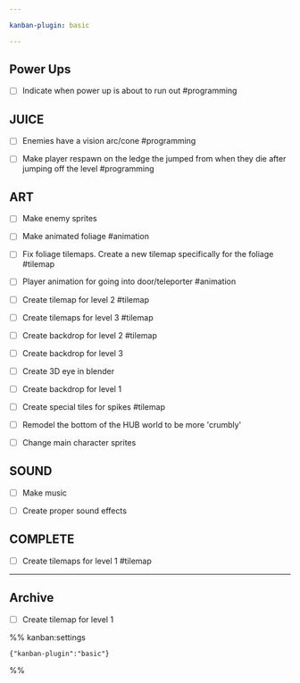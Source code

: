 ```yaml
---

kanban-plugin: basic

---
```


## Power Ups

- [ ] Indicate when power up is about to run out #programming


## JUICE

- [ ] Enemies have a vision arc/cone #programming
- [ ] Make player respawn on the ledge the jumped from when they die after jumping off the level #programming


## ART

- [ ] Make enemy sprites
- [ ] Make animated foliage #animation
- [ ] Fix foliage tilemaps. Create a new tilemap specifically for the foliage #tilemap
- [ ] Player animation for going into door/teleporter #animation
- [ ] Create tilemap for level 2 #tilemap
- [ ] Create tilemaps for level 3 #tilemap
- [ ] Create backdrop for level 2 #tilemap
- [ ] Create backdrop for level 3
- [ ] Create 3D eye in blender
- [ ] Create backdrop for level 1
- [ ] Create special tiles for spikes #tilemap
- [ ] Remodel the bottom of the HUB world to be more 'crumbly'
- [ ] Change main character sprites


## SOUND

- [ ] Make music
- [ ] Create proper sound effects


## COMPLETE

- [ ] Create tilemaps for level 1 #tilemap


***

## Archive

- [ ] Create tilemap for level 1

%% kanban:settings
```
{"kanban-plugin":"basic"}
```
%%
